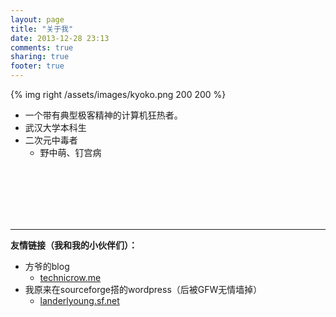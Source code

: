 ```yaml
---
layout: page
title: "关于我"
date: 2013-12-28 23:13
comments: true
sharing: true
footer: true
---
```

{% img right /assets/images/kyoko.png 200 200 %}

 * 一个带有典型极客精神的计算机狂热者。
 * 武汉大学本科生
 * 二次元中毒者
	* 野中萌、钉宫病
<br/>
<br/>
<br/>
<br/>
<br/>

---

**友情链接（我和我的小伙伴们）：**

 *  方爷的blog
	* [technicrow.me](http://www.technicrow.me/)
 * 我原来在sourceforge搭的wordpress（后被GFW无情墙掉）
	* [landerlyoung.sf.net](http://landerlyoung.sf.net) 
 
 <!--* [盼神的blog][3]-->

<!--
[2]:http://xinyi.sf.net/
-->

